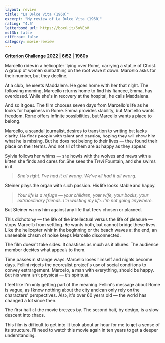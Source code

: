 ```yaml
---
layout: review
title: "La Dolce Vita (1960)"
excerpt: "My review of La Dolce Vita (1960)"
rating: "4.5"
letterboxd_url: https://boxd.it/6oVEbV
mst3k: false
rifftrax: false
category: movie-review
---
```


<b><a href="https://boxd.it/q4PJa/detail">Criterion Challenge 2022 | 6/52 | 1960s</a></b>

Marcello rides in a helicopter flying over Rome, carrying a statue of Christ. A group of women sunbathing on the roof wave it down. Marcello asks for their number, but they decline.

At a club, he meets Maddalena. He goes home with her that night. The following morning, Marcello returns home to find his fiancee, Emma, has overdosed. While she's in recovery at the hospital, he calls Maddalena.

And so it goes. The film chooses seven days from Marcello's life as he looks for happiness in Rome. Emma provides stability, but Marcello wants freedom. Rome offers infinite possibilities, but Marcello wants a place to belong.

Marcello, a scandal journalist, desires to transition to writing but lacks clarity. He finds people with talent and passion, hoping they will show him what he is missing. But he does not belong to their lives — they found their place on their terms. And not all of them are as happy as they appear.

Sylvia follows her whims — she howls with the wolves and mews with a kitten she finds and cares for. She sees the Trevi Fountain, and she swims in it.

<blockquote><i>She's right. I've had it all wrong. We've all had it all wrong.</i></blockquote>

Steiner plays the organ with such passion. His life looks stable and happy.

<blockquote><i>Your life is a refuge —  your children, your wife, your books, your extraordinary friends. I'm wasting my life. I'm not going anywhere.</i></blockquote>

But Steiner warns him against any life that feels chosen or planned.

This dichotomy — the life of the intellectual versus the life of pleasure — stops Marcello from settling. He wants both, but cannot bridge these lives. Like the helicopter whir in the beginning or the beach waves at the end, an unseeable chasm of noise keeps Marcello disconnected.

The film doesn't take sides. It chastises as much as it allures. The audience member decides what appeals to them.

Time passes in strange ways. Marcello loses himself and nights become days. Fellini rejects the neorealist project's use of social conditions to convey estrangement. Marcello, a man with everything, should be happy. But his want isn't physical — it's spiritual.

I feel like I'm only getting part of the meaning. Fellini's message about Rome is vague, as I know nothing about the city and can only rely on the characters' perspectives. Also, it's over 60 years old — the world has changed a lot since then.

The first half of the movie breezes by. The second half, by design, is a slow descent into chaos.

This film is difficult to get into. It took about an hour for me to get a sense of its structure. I'll need to watch this movie again in ten years to get a deeper understanding.
